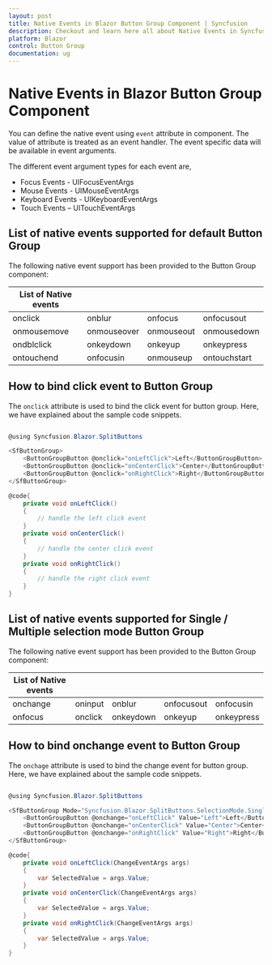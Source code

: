 ```yaml
---
layout: post
title: Native Events in Blazor Button Group Component | Syncfusion
description: Checkout and learn here all about Native Events in Syncfusion Blazor Button Group component and much more.
platform: Blazor
control: Button Group
documentation: ug
---
```


# Native Events in Blazor Button Group Component

You can define the native event using `event` attribute in component. The value of attribute is treated as an event handler. The event specific data will be available in event arguments.

The different event argument types for each event are,

* Focus Events - UIFocusEventArgs
* Mouse Events - UIMouseEventArgs
* Keyboard Events - UIKeyboardEventArgs
* Touch Events – UITouchEventArgs

## List of native events supported for default Button Group

The following native event support has been provided to the Button Group component:

| List of Native events |  |  | |
| --- | --- | --- | --- |
| onclick | onblur | onfocus | onfocusout |
|onmousemove|onmouseover|onmouseout|onmousedown|onmouseup|
|ondblclick|onkeydown|onkeyup|onkeypress|
|ontouchend|onfocusin|onmouseup|ontouchstart|

## How to bind click event to Button Group

The `onclick` attribute is used to bind the click event for button group. Here, we have explained about the sample code snippets.

```csharp

@using Syncfusion.Blazor.SplitButtons

<SfButtonGroup>
    <ButtonGroupButton @onclick="onLeftClick">Left</ButtonGroupButton>
    <ButtonGroupButton @onclick="onCenterClick">Center</ButtonGroupButton>
    <ButtonGroupButton @onclick="onRightClick">Right</ButtonGroupButton>
</SfButtonGroup>

@code{
    private void onLeftClick()
    {
        // handle the left click event
    }
    private void onCenterClick()
    {
        // handle the center click event
    }
    private void onRightClick()
    {
        // handle the right click event
    }
}
```

## List of native events supported for Single / Multiple selection mode Button Group

The following native event support has been provided to the Button Group component:

| List of Native events |  |  | | |
| --- | --- | --- | --- | --- |
| onchange | oninput | onblur | onfocusout | onfocusin |
|onfocus|onclick|onkeydown|onkeyup|onkeypress|

## How to bind onchange event to Button Group

The `onchage` attribute is used to bind the change event for button group. Here, we have explained about the sample code snippets.

```csharp

@using Syncfusion.Blazor.SplitButtons

<SfButtonGroup Mode="Syncfusion.Blazor.SplitButtons.SelectionMode.Single">
    <ButtonGroupButton @onchange="onLeftClick" Value="Left">Left</ButtonGroupButton>
    <ButtonGroupButton @onchange="onCenterClick" Value="Center">Center</ButtonGroupButton>
    <ButtonGroupButton @onchange="onRightClick" Value="Right">Right</ButtonGroupButton>
</SfButtonGroup>

@code{
    private void onLeftClick(ChangeEventArgs args)
    {
        var SelectedValue = args.Value;
    }
    private void onCenterClick(ChangeEventArgs args)
    {
        var SelectedValue = args.Value;
    }
    private void onRightClick(ChangeEventArgs args)
    {
        var SelectedValue = args.Value;
    }
}
```
